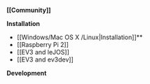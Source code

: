 **[[Community]]**

**Installation**
* [[Windows/Mac OS X /Linux|Installation]]**
* [[Raspberry Pi 2]]
* [[EV3 and leJOS]]
* [[EV3 and ev3dev]]

**Development**